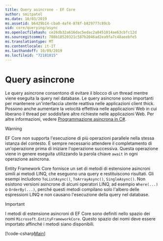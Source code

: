 ```yaml
---
title: Query asincrone - EF Core
author: smitpatel
ms.date: 10/03/2019
ms.assetid: b6429b14-cba0-4af4-878f-b829777c89cb
uid: core/querying/async
ms.openlocfilehash: ce26db32a616dac5edac2a8451014ae63cbfc12d
ms.sourcegitcommit: 708b18520321c587b2046ad2ea9fa7c48aeebfe5
ms.translationtype: MT
ms.contentlocale: it-IT
ms.lasthandoff: 10/09/2019
ms.locfileid: "72181815"
---
```

# <a name="asynchronous-queries"></a>Query asincrone

Le query asincrone consentono di evitare il blocco di un thread mentre viene eseguita la query nel database. Le query asincrone sono importanti per mantenere un'interfaccia utente reattiva nelle applicazioni client thick. Possono anche aumentare la velocità effettiva nelle applicazioni Web in cui liberano il thread per soddisfare altre richieste nelle applicazioni Web. Per altre informazioni, vedere [Programmazione asincrona in C#](/dotnet/csharp/async).

> [!WARNING]  
> EF Core non supporta l'esecuzione di più operazioni parallele nella stessa istanza del contesto. È sempre necessario attendere il completamento di un'operazione prima di iniziare l'operazione successiva. Questa operazione viene in genere eseguita utilizzando la parola chiave `await` in ogni operazione asincrona.

Entity Framework Core fornisce un set di metodi di estensione asincroni simili ai metodi LINQ, che eseguono una query e restituiscono risultati. Gli esempi includono `ToListAsync()`, `ToArrayAsync()`, `SingleAsync()`. Non esistono versioni asincrone di alcuni operatori LINQ, ad esempio `Where(...)` o `OrderBy(...)`, perché questi metodi compilano solo l'albero delle espressioni LINQ e non causano l'esecuzione della query nel database.

> [!IMPORTANT]  
> I metodi di estensione asincroni di EF Core sono definiti nello spazio dei nomi `Microsoft.EntityFrameworkCore`. Questo spazio dei nomi deve essere importato affinché i metodi siano disponibili.

[!code-csharp[Main](../../../samples/core/Querying/Async/Sample.cs#ToListAsync)]
